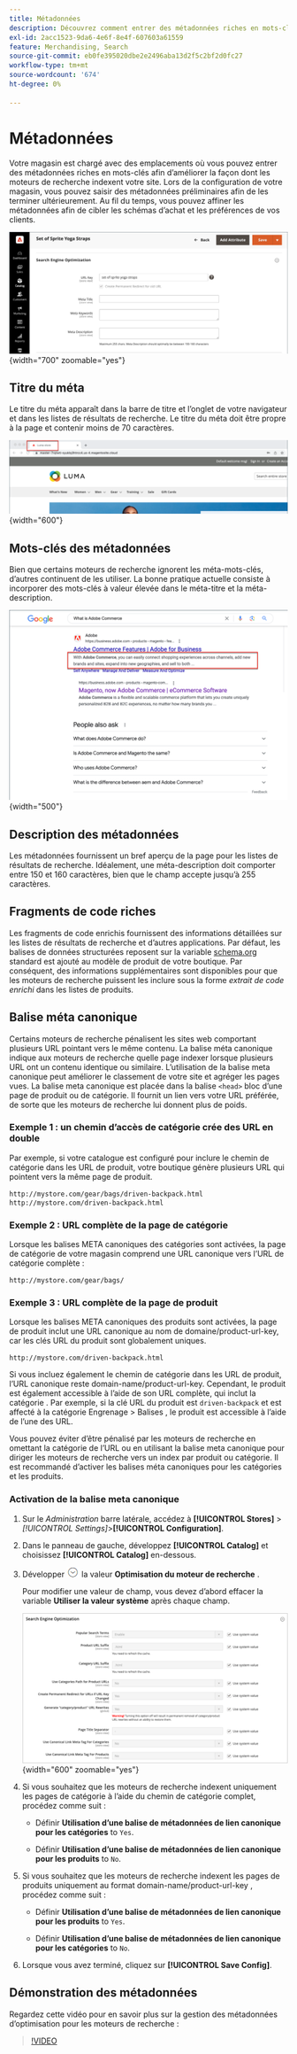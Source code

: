 ```yaml
---
title: Métadonnées
description: Découvrez comment entrer des métadonnées riches en mots-clés pour améliorer la façon dont les moteurs de recherche indexent votre site Commerce.
exl-id: 2acc1523-9da6-4e6f-8e4f-607603a61559
feature: Merchandising, Search
source-git-commit: eb0fe395020dbe2e2496aba13d2f5c2bf2d0fc27
workflow-type: tm+mt
source-wordcount: '674'
ht-degree: 0%

---
```


# Métadonnées

Votre magasin est chargé avec des emplacements où vous pouvez entrer des métadonnées riches en mots-clés afin d’améliorer la façon dont les moteurs de recherche indexent votre site. Lors de la configuration de votre magasin, vous pouvez saisir des métadonnées préliminaires afin de les terminer ultérieurement. Au fil du temps, vous pouvez affiner les métadonnées afin de cibler les schémas d’achat et les préférences de vos clients.

![Paramètres du produit - optimisation du moteur de recherche](./assets/product-basic-settings-search-engine-optimization-yoga-strap.png){width="700" zoomable="yes"}

## Titre du méta

Le titre du méta apparaît dans la barre de titre et l’onglet de votre navigateur et dans les listes de résultats de recherche. Le titre du méta doit être propre à la page et contenir moins de 70 caractères.

![Exemple de storefront - meta title](./assets/storefront-home-page-meta-title.png){width="600"}

## Mots-clés des métadonnées

Bien que certains moteurs de recherche ignorent les méta-mots-clés, d’autres continuent de les utiliser. La bonne pratique actuelle consiste à incorporer des mots-clés à valeur élevée dans le méta-titre et la méta-description.

![Recherche dans un navigateur web - méta-mots-clés](./assets/storefront-meta-description.png){width="500"}

## Description des métadonnées

Les métadonnées fournissent un bref aperçu de la page pour les listes de résultats de recherche. Idéalement, une méta-description doit comporter entre 150 et 160 caractères, bien que le champ accepte jusqu’à 255 caractères.

## Fragments de code riches

Les fragments de code enrichis fournissent des informations détaillées sur les listes de résultats de recherche et d’autres applications. Par défaut, les balises de données structurées reposent sur la variable [schema.org][1] standard est ajouté au modèle de produit de votre boutique. Par conséquent, des informations supplémentaires sont disponibles pour que les moteurs de recherche puissent les inclure sous la forme _extrait de code enrichi_ dans les listes de produits.

## Balise méta canonique

Certains moteurs de recherche pénalisent les sites web comportant plusieurs URL pointant vers le même contenu. La balise méta canonique indique aux moteurs de recherche quelle page indexer lorsque plusieurs URL ont un contenu identique ou similaire. L’utilisation de la balise meta canonique peut améliorer le classement de votre site et agréger les pages vues. La balise meta canonique est placée dans la balise `<head>` bloc d’une page de produit ou de catégorie. Il fournit un lien vers votre URL préférée, de sorte que les moteurs de recherche lui donnent plus de poids.

### Exemple 1 : un chemin d’accès de catégorie crée des URL en double

Par exemple, si votre catalogue est configuré pour inclure le chemin de catégorie dans les URL de produit, votre boutique génère plusieurs URL qui pointent vers la même page de produit.

    http://mystore.com/gear/bags/driven-backpack.html
    http://mystore.com/driven-backpack.html

### Exemple 2 : URL complète de la page de catégorie

Lorsque les balises META canoniques des catégories sont activées, la page de catégorie de votre magasin comprend une URL canonique vers l’URL de catégorie complète :

    http://mystore.com/gear/bags/

### Exemple 3 : URL complète de la page de produit

Lorsque les balises META canoniques des produits sont activées, la page de produit inclut une URL canonique au nom de domaine/product-url-key, car les clés URL du produit sont globalement uniques.

    http://mystore.com/driven-backpack.html

Si vous incluez également le chemin de catégorie dans les URL de produit, l’URL canonique reste domain-name/product-url-key. Cependant, le produit est également accessible à l’aide de son URL complète, qui inclut la catégorie . Par exemple, si la clé URL du produit est `driven-backpack` et est affecté à la catégorie Engrenage > Balises , le produit est accessible à l’aide de l’une des URL.

Vous pouvez éviter d’être pénalisé par les moteurs de recherche en omettant la catégorie de l’URL ou en utilisant la balise meta canonique pour diriger les moteurs de recherche vers un index par produit ou catégorie. Il est recommandé d’activer les balises méta canoniques pour les catégories et les produits.

### Activation de la balise meta canonique

1. Sur le _Administration_ barre latérale, accédez à **[!UICONTROL Stores]** > _[!UICONTROL Settings]_>**[!UICONTROL Configuration]**.

1. Dans le panneau de gauche, développez **[!UICONTROL Catalog]** et choisissez **[!UICONTROL Catalog]** en-dessous.

1. Développer ![Sélecteur d’extension](../assets/icon-display-expand.png) la valeur **Optimisation du moteur de recherche** .

   Pour modifier une valeur de champ, vous devez d’abord effacer la variable **Utiliser la valeur système** après chaque champ.

   ![Configuration du catalogue - optimisation du moteur de recherche](../configuration-reference/catalog/assets/catalog-search-engine-optimization.png){width="600" zoomable="yes"}

1. Si vous souhaitez que les moteurs de recherche indexent uniquement les pages de catégorie à l’aide du chemin de catégorie complet, procédez comme suit :

   - Définir **Utilisation d’une balise de métadonnées de lien canonique pour les catégories** to `Yes`.

   - Définir **Utilisation d’une balise de métadonnées de lien canonique pour les produits** to `No`.

1. Si vous souhaitez que les moteurs de recherche indexent les pages de produits uniquement au format domain-name/product-url-key , procédez comme suit :

   - Définir **Utilisation d’une balise de métadonnées de lien canonique pour les produits** to `Yes`.

   - Définir **Utilisation d’une balise de métadonnées de lien canonique pour les catégories** to `No`.

1. Lorsque vous avez terminé, cliquez sur **[!UICONTROL Save Config]**.

## Démonstration des métadonnées

Regardez cette vidéo pour en savoir plus sur la gestion des métadonnées d’optimisation pour les moteurs de recherche :

>[!VIDEO](https://video.tv.adobe.com/v/343750?quality=12)

[1]: https://schema.org/

